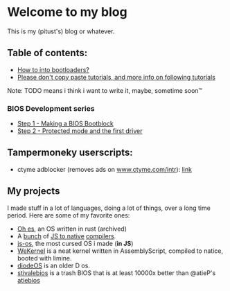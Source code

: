 # Welcome to my blog
This is my (pitust's) blog or whatever.

## Table of contents:
 - [How to into bootloaders?](https://pitust.dev/how-to-into-bootloader)
 - [Please don't copy paste tutorials, and more info on following tutorials](/pls_no_copy_paste_tutorials)

Note: TODO means i think i want to write it, maybe, sometime soon™

### BIOS Development series
 - [Step 1 - Making a BIOS Bootblock](/biosdev/step1)
 - [Step 2 - Protected mode and the first driver](/biosdev/step2)

## Tampermoneky userscripts:
 - ctyme adblocker (removes ads on www.ctyme.com/intr): [link](ctyme-adblock.user.js)

## My projects
I made stuff in a lot of languages, doing a lot of things, over a long time period. Here are some of my favorite ones:
 - [Oh es](https://github.com/pitust/ohes_root), an OS written in rust (archived)
 - A [bunch](https://github.com/pitust/JSSI) of [JS to native](https://github.com/pitust/jstcc) [compilers](https://pwnfunction.com).
 - [js-os](https://github.com/pitust/js-os), the most cursed OS i made (**in JS**)
 - [WeKernel](https://github.com/pitust/wekernel) is a neat kernel written in AssemblyScript, compiled to natice, booted with limine.
 - [diodeOS](https://github.com/pitust/diode) is an older D os.
 - [stivalebios](https://github.com/pitust/stivalebios) is a trash BIOS that is at least 10000x better than @atieP's [atiebios](https://github.com/atieP/atiebios)
